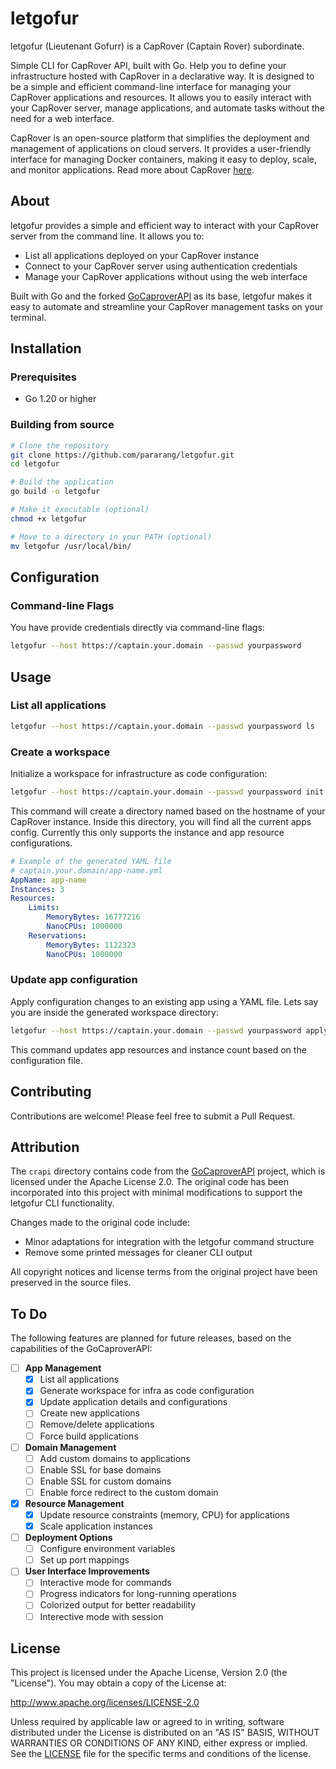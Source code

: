 # letgofur

letgofur (Lieutenant Gofurr) is a CapRover (Captain Rover) subordinate.

Simple CLI for CapRover API, built with Go. Help you to define your infrastructure hosted with CapRover in a declarative way. It is designed to be a simple and efficient command-line interface for managing your CapRover applications and resources.
It allows you to easily interact with your CapRover server, manage applications, and automate tasks without the need for a web interface.

CapRover is an open-source platform that simplifies the deployment and management of applications on cloud servers. It provides a user-friendly interface for managing Docker containers, making it easy to deploy, scale, and monitor applications. Read more about CapRover [here](https://caprover.com/).

## About

letgofur provides a simple and efficient way to interact with your CapRover server from the command line. It allows you to:

- List all applications deployed on your CapRover instance
- Connect to your CapRover server using authentication credentials
- Manage your CapRover applications without using the web interface

Built with Go and the forked [GoCaproverAPI](https://github.com/ErSauravAdhikari/GoCaproverAPI) as its base, letgofur makes it easy to automate and streamline your CapRover management tasks on your terminal.

## Installation

### Prerequisites

- Go 1.20 or higher

### Building from source

```bash
# Clone the repository
git clone https://github.com/pararang/letgofur.git
cd letgofur

# Build the application
go build -o letgofur

# Make it executable (optional)
chmod +x letgofur

# Move to a directory in your PATH (optional)
mv letgofur /usr/local/bin/
```

## Configuration

### Command-line Flags

You have provide credentials directly via command-line flags:

```bash
letgofur --host https://captain.your.domain --passwd yourpassword
```

## Usage

### List all applications

```bash
letgofur --host https://captain.your.domain --passwd yourpassword ls
```

### Create a workspace
Initialize a workspace for infrastructure as code configuration:

```bash
letgofur --host https://captain.your.domain --passwd yourpassword init
```

This command will create a directory named based on the hostname of your CapRover instance. Inside this directory, you will find all the current apps config. Currently this only supports the instance and app resource configurations.

```yaml
# Example of the generated YAML file
# captain.your.domain/app-name.yml
AppName: app-name
Instances: 3
Resources:
    Limits:
        MemoryBytes: 16777216
        NanoCPUs: 1000000
    Reservations:
        MemoryBytes: 1122323
        NanoCPUs: 1000000
```

### Update app configuration

Apply configuration changes to an existing app using a YAML file. Lets say you are inside the generated workspace directory:

```bash
letgofur --host https://captain.your.domain --passwd yourpassword apply app-name.yml
```

This command updates app resources and instance count based on the configuration file.

## Contributing

Contributions are welcome! Please feel free to submit a Pull Request.

## Attribution

The `crapi` directory contains code from the [GoCaproverAPI](https://github.com/ErSauravAdhikari/GoCaproverAPI) project, which is licensed under the Apache License 2.0. The original code has been incorporated into this project with minimal modifications to support the letgofur CLI functionality.

Changes made to the original code include:
- Minor adaptations for integration with the letgofur command structure
- Remove some printed messages for cleaner CLI output

All copyright notices and license terms from the original project have been preserved in the source files.

## To Do

The following features are planned for future releases, based on the capabilities of the GoCaproverAPI:

- [ ] **App Management**
  - [x] List all applications
  - [x] Generate workspace for infra as code configuration
  - [x] Update application details and configurations
  - [ ] Create new applications 
  - [ ] Remove/delete applications 
  - [ ] Force build applications 

- [ ] **Domain Management**
  - [ ] Add custom domains to applications 
  - [ ] Enable SSL for base domains 
  - [ ] Enable SSL for custom domains 
  - [ ] Enable force redirect to the custom domain

- [x] **Resource Management**
  - [x] Update resource constraints (memory, CPU) for applications
  - [x] Scale application instances

- [ ] **Deployment Options**
  - [ ] Configure environment variables
  - [ ] Set up port mappings

- [ ] **User Interface Improvements**
  - [ ] Interactive mode for commands
  - [ ] Progress indicators for long-running operations
  - [ ] Colorized output for better readability
  - [ ] Interective mode with session

## License

This project is licensed under the Apache License, Version 2.0 (the "License"). You may obtain a copy of the License at:

http://www.apache.org/licenses/LICENSE-2.0

Unless required by applicable law or agreed to in writing, software distributed under the License is distributed on an "AS IS" BASIS, WITHOUT WARRANTIES OR CONDITIONS OF ANY KIND, either express or implied. See the [LICENSE](LICENSE) file for the specific terms and conditions of the license.
